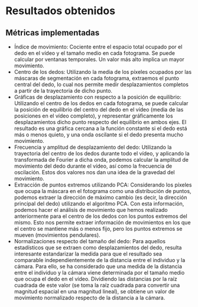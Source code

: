 # Resultados obtenidos

## Métricas implementadas

- Índice de movimiento: Cociente entre el espacio total ocupado por el dedo en
  el vídeo y el tamaño medio en cada fotograma. Se puede calcular por ventanas
  temporales. Un valor más alto implica un mayor movimiento.
- Centro de los dedos: Utilizando la media de los píxeles ocupados por las
  máscaras de segmentación en cada fotograma, extraemos el punto central del
  dedo, lo cual nos permite medir desplazamientos completos a partir de la
  trayectoria de dicho punto.
- Gráficas de desplazamiento con respecto a la posición de equilibrio:
  Utilizando el centro de los dedos en cada fotograma, se puede calcular la
  posición de equilibrio del centro del dedo en el vídeo (media de las
  posiciones en el vídeo completo), y representar gráficamente los
  desplazamientos dicho punto respecto del equilibrio en ambos ejes. El
  resultado es una gráfica cercana a la función constante si el dedo está más o
  menos quieto, y una onda oscilante si el dedo presenta mucho movimiento.
- Frecuencia y amplitud de desplazamiento del dedo: Utilizando la trayectoria
  del centro de los dedos durante todo el vídeo, y aplicando la transformada de
  Fourier a dicha onda, podemos calcular la amplitud de movimiento del dedo
  durante el vídeo, así como la frecuencia de oscilación. Estos dos valores nos
  dan una idea de la gravedad del movimiento.
- Extracción de puntos extremos utilizando PCA: Considerando los píxeles que
  ocupa la máscara en el fotograma como una distribución de puntos, podemos
  extraer la dirección de máximo cambio (es decir, la dirección principal del
  dedo) utilizando el algoritmo PCA. Con esta información, podemos hacer el
  análisis de movimiento que hemos realizado anteriormente para el centro de los
  dedos con los puntos extremos del mismo. Esto nos permite extraer información
  de movimientos en los que el centro se mantiene más o menos fijo, pero los
  puntos extremos se mueven (movimientos pendulares).
- Normalizaciones respecto del tamaño del dedo: Para aquellos estadísticos que
  se extraen como desplazamientos del dedo, resulta interesante estandarizar la
  medida para que el resultado sea comparable independientemente de la distancia
  entre el individuo y la cámara. Para ello, se ha considerado que una medida de
  la distancia entre el individuo y la cámara viene determinada por el tamaño
  medio que ocupa el dedo en el vídeo. Dividiendo las distancias por la raíz
  cuadrada de este valor (se toma la raíz cuadrada para convertir una magnitud
  espacial en una magnitud lineal), se obtiene un valor de movimiento
  normalizado respecto de la distancia a la cámara.

